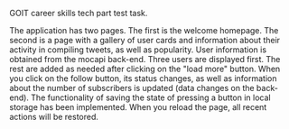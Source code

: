 GOIT career skills tech part test task.

The application has two pages. The first is the welcome homepage. The second is
a page with a gallery of user cards and information about their activity in
compiling tweets, as well as popularity. User information is obtained from the
mocapi back-end. Three users are displayed first. The rest are added as needed
after clicking on the "load more" button. When you click on the follow button,
its status changes, as well as information about the number of subscribers is
updated (data changes on the back-end). The functionality of saving the state of
pressing a button in local storage has been implemented. When you reload the
page, all recent actions will be restored.
